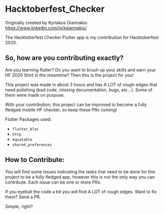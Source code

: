 # Hacktoberfest_Checker

Originally created by Kyriakos Giannakis:
https://www.linkedin.com/in/kgiannakis/

The Hacktoberfest Checker Flutter app is my contribution for Hacktoberfest 2020.

## So, how are you contributing exactly?

Are you learning flutter? Do you want to brush up your skills and earn your HF 2020 Shirt in the meantime? Then this is the project for you!

This project was made in about 3 hours and has A LOT of rough edges that need polishing (bad code, missing documentation, bugs, etc...). Some of them were made on purpose.

With your contribution, this project can be improved to become a fully fledged mobile HF checker, so keep these PRs coming!

Flutter Packages used:
- `flutter_bloc`
- `http`
- `equatable`
- `shared_preferences`

## How to Contribute:

You will find some issues indicating the tasks that need to be done for this project to be a fully fledged app, however this is not the only way you can contribute. Each issue can be one or more PRs.

If you eyeball the code a bit you will find A LOT of rough edges. Want to fix them? Send a PR.

Simple, right?